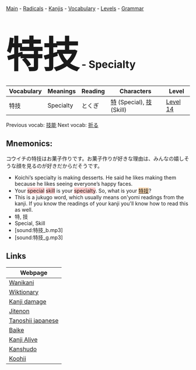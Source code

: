 <style> bigfont {font-size: 100px}</style>
[Main](../README.md) -
[Radicals](../radicals.md) -
[Kanjis](../kanjis.md) -
[Vocabulary](../vocabulary.md) -
[Levels](../levels.md) -
[Grammar](../grammar.md)
# <bigfont> 特技</bigfont> - Specialty 

| Vocabulary | Meanings | Reading | Characters | Level |
| --- | --- | --- | --- | --- |
| 特技 | Specialty | とくぎ |  [特](../kanjis/特.md) (Special), [技](../kanjis/技.md) (Skill) | [Level 14](../levels/wk_level14.md) |

Previous vocab: [技能](技能.md) Next vocab: [折る](折る.md) 

## Mnemonics:
コウイチの特技はお菓子作りです。お菓子作りが好きな理由は、みんなの嬉しそうな顔を見るのが好きだからだそうです。
* Koichi’s specialty is making desserts. He said he likes making them because he likes seeing everyone’s happy faces.
* Your <span style="background-color:#ffcccb"> special</span> <span style="background-color:#ffcccb"> skill</span> is your <span style="background-color:#ffcccb"> specialty</span>. So, what is your <span style="background-color:#fed8b1"> [特技](https://jisho.org/search/特技)</span>?
* This is a jukugo word, which usually means on'yomi readings from the kanji. If you know the readings of your kanji you'll know how to read this as well.
* 特, 技
* Special, Skill
* [sound:特技_b.mp3]
* [sound:特技_g.mp3]


## Links 

| Webpage |
| --- |
| [Wanikani          ](https://www.wanikani.com/kanji/特技) |
| [Wiktionary        ](https://en.wiktionary.org/wiki/特技) |
| [Kanji damage      ](http://www.kanjidamage.com/kanji/search?utf8=✓&q=特技) |
| [Jitenon           ](https://jitenon.com/kanji/特技) |
| [Tanoshii japanese ](https://www.tanoshiijapanese.com/dictionary/kanji.cfm?k=特技) |
| [Baike             ](https://baike.baidu.com/item/特技) |
| [Kanji Alive       ](https://app.kanjialive.com/特技) |
| [Kanshudo          ](https://www.kanshudo.com/searchmn?q=特技) |
| [Koohii            ](https://kanji.koohii.com/study/kanji/特技) |
